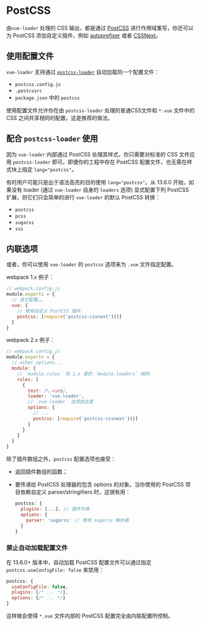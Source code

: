# PostCSS

由`vue-loader` 处理的 CSS 输出，都是通过 [PostCSS](https://github.com/postcss/postcss) 进行作用域重写，你还可以为 PostCSS 添加自定义插件，例如 [autoprefixer](https://github.com/postcss/autoprefixer) 或者 [CSSNext](http://cssnext.io/)。

## 使用配置文件

`vue-loader` 支持通过 [`postcss-loader`](https://github.com/postcss/postcss-loader#usage) 自动加载同一个配置文件：

- `postcss.config.js`
- `.postcssrc`
- `package.json` 中的 `postcss`

使用配置文件允许你在由 `postcss-loader` 处理的普通CSS文件和 `*.vue` 文件中的 CSS 之间共享相同的配置，这是推荐的做法。

## 配合 `postcss-loader` 使用

因为 `vue-loader` 内部通过 PostCSS 处理其样式，你只需要对标准的 CSS 文件应用 `postcss-loader` 即可。即便你的工程中存在 PostCSS 配置文件，也无需在样式块上指定 `lang="postcss"`。

有时用户可能只是出于语法高亮的目的使用 `lang="postcss"`。从 13.6.0 开始，如果没有 loader (通过 `vue-loader` 自身的 `loaders` 选项) 显式配置下列 PostCSS 扩展，则它们只会简单的进行 `vue-loader` 的默认 PostCSS 转换：

- `postcss`
- `pcss`
- `sugarss`
- `sss`

## 内联选项

或者，你可以使用 `vue-loader` 的 `postcss` 选项来为 `.vue` 文件指定配置。

webpack 1.x 例子：

``` js
// webpack.config.js
module.exports = {
  // 其它配置……
  vue: {
    // 使用自定义 PostCSS 插件
    postcss: [require('postcss-cssnext')()]
  }
}
```

webpack 2.x 例子：

``` js
// webpack.config.js
module.exports = {
  // other options...
  module: {
    // `module.rules` 和 1.x 里的 `module.loaders` 相同
    rules: [
      {
        test: /\.vue$/,
        loader: 'vue-loader',
        // `vue-loader` 选项放这里
        options: {
          // ...
          postcss: [require('postcss-cssnext')()]
        }
      }
    ]
  }
}
```

除了插件数组之外，`postcss` 配置选项也接受：

- 返回插件数组的函数；

- 要传递给 PostCSS 处理器的包含 options 的对象。当你使用的 PostCSS 项目依赖自定义 parser/stringifiers 时，这很有用：

  ``` js
  postcss: {
    plugins: [...], // 插件列表
    options: {
      parser: 'sugarss' // 使用 sugarss 解析器
    }
  }
  ```

### 禁止自动加载配置文件

在 13.6.0+ 版本中，自动加载 PostCSS 配置文件可以通过指定 `postcss.useConfigFile: false` 来禁用：

``` js
postcss: {
  useConfigFile: false,
  plugins: [/* ... */],
  options: {/* ... */}
}
```

这样做会使得 `*.vue` 文件内部的 PostCSS 配置完全由内联配置所控制。
